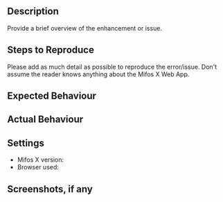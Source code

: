 ## Description
Provide a brief overview of the enhancement or issue.

## Steps to Reproduce
Please add as much detail as possible to reproduce the error/issue.
Don't assume the reader knows anything about the Mifos X Web App.

## Expected Behaviour

## Actual Behaviour

## Settings
- Mifos X version: 
- Browser used:

## Screenshots, if any
